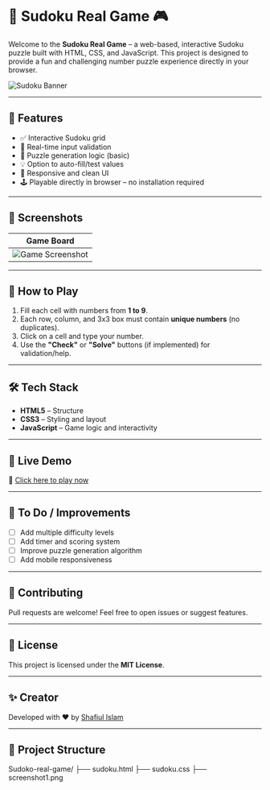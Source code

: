 # 🔢 Sudoku Real Game 🎮

Welcome to the **Sudoku Real Game** – a web-based, interactive Sudoku puzzle built with HTML, CSS, and JavaScript. This project is designed to provide a fun and challenging number puzzle experience directly in your browser.

![Sudoku Banner](https://github.com/shafiulmondol/Sudoko-real-game/raw/main/assets/sudoku-banner.png)

---

## 🌟 Features

- ✅ Interactive Sudoku grid
- 🧠 Real-time input validation
- 🧩 Puzzle generation logic (basic)
- 💡 Option to auto-fill/test values
- 🎨 Responsive and clean UI
- 🕹️ Playable directly in browser – no installation required

---

## 📸 Screenshots

| Game Board |
|------------|
| ![Game Screenshot]([https://github.com/shafiulmondol/Sudoko-real-game/raw/main/assets/screenshot1.png](https://github.com/shafiulmondol/Sudoko-real-game/blob/main/sudoku%20game.png))
---

## 🚀 How to Play

1. Fill each cell with numbers from **1 to 9**.
2. Each row, column, and 3x3 box must contain **unique numbers** (no duplicates).
3. Click on a cell and type your number.
4. Use the **"Check"** or **"Solve"** buttons (if implemented) for validation/help.

---

## 🛠️ Tech Stack

- **HTML5** – Structure
- **CSS3** – Styling and layout
- **JavaScript** – Game logic and interactivity

---

## 📡 Live Demo

🔗 [Click here to play now](https://shafiulmondol.github.io/Sudoko-real-game/)

---

## 📌 To Do / Improvements

- [ ] Add multiple difficulty levels
- [ ] Add timer and scoring system
- [ ] Improve puzzle generation algorithm
- [ ] Add mobile responsiveness

---

## 🤝 Contributing

Pull requests are welcome! Feel free to open issues or suggest features.

---

## 📄 License

This project is licensed under the **MIT License**.

---

## ✨ Creator

Developed with ❤️ by [Shafiul Islam](https://github.com/shafiulmondol)


---

## 📂 Project Structure

Sudoko-real-game/
├── sudoku.html
├── sudoku.css
├── screenshot1.png
